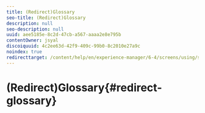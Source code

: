 ```yaml
---
title: (Redirect)Glossary
seo-title: (Redirect)Glossary
description: null
seo-description: null
uuid: aee5185e-8c2d-47cb-a567-aaaa2e8e795b
contentOwner: jsyal
discoiquuid: 4c2ee63d-42f9-409c-99b0-8c2010e27a9c
noindex: true
redirecttarget: /content/help/en/experience-manager/6-4/screens/using/screens-glossary
---
```


# (Redirect)Glossary{#redirect-glossary}

